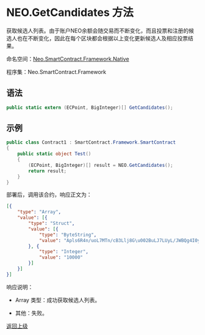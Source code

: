 # NEO.GetCandidates 方法

获取候选人列表。由于账户NEO余额会随交易而不断变化，而且投票和注册的候选人也在不断变化，因此在每个区块都会根据以上变化更新候选人及相应投票结果。

命名空间：[Neo.SmartContract.Framework.Native](../../native.md)

程序集：Neo.SmartContract.Framework

## 语法

```cs
public static extern (ECPoint, BigInteger)[] GetCandidates();
```

## 示例

```cs
public class Contract1 : SmartContract.Framework.SmartContract
{
    public static object Test()
    {
        (ECPoint, BigInteger)[] result = NEO.GetCandidates();
        return result;
    }
}
```
部署后，调用该合约，响应正文为：

```json
[{
	"type": "Array",
	"value": [{
		"type": "Struct",
		"value": [{
			"type": "ByteString",
			"value": "Apls6R4n/uoL7MTn/cB3Llj8G\u002BuLJ7LUyL/JWBQg4I0y"
		}, {
			"type": "Integer",
			"value": "10000"
		}]
	}]
}]
```

响应说明：

- Array 类型：成功获取候选人列表。

- 其他：失败。


[返回上级](../Neo.md)